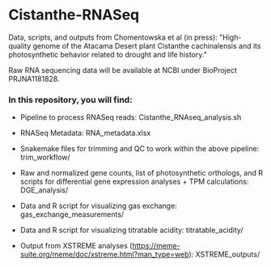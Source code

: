 # Cistanthe-RNASeq

Data, scripts, and outputs from Chomentowska et al (in press): "High-quality genome of the Atacama Desert plant Cistanthe cachinalensis and its photosynthetic behavior related to drought and life history."

Raw RNA sequencing data will be available at NCBI under BioProject PRJNA1181828.


### In this repository, you will find:

- Pipeline to process RNASeq reads: Cistanthe_RNAseq_analysis.sh

- RNASeq Metadata: RNA_metadata.xlsx

- Snakemake files for trimming and QC to work within the above pipeline: trim_workflow/

- Raw and normalized gene counts, list of photosynthetic orthologs, and R scripts for differential gene expression analyses + TPM calculations: DGE_analysis/

- Data and R script for visualizing gas exchange: gas_exchange_measurements/

- Data and R script for visualizing titratable acidity: titratable_acidity/

- Output from XSTREME analyses (https://meme-suite.org/meme/doc/xstreme.html?man_type=web): XSTREME_outputs/
